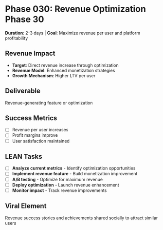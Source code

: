# Phase 030: Revenue Optimization Phase 30
**Duration**: 2-3 days | **Goal**: Maximize revenue per user and platform profitability

## Revenue Impact
- **Target**: Direct revenue increase through optimization
- **Revenue Model**: Enhanced monetization strategies
- **Growth Mechanism**: Higher LTV per user

## Deliverable
Revenue-generating feature or optimization

## Success Metrics
- [ ] Revenue per user increases
- [ ] Profit margins improve
- [ ] User satisfaction maintained

## LEAN Tasks
- [ ] **Analyze current metrics** - Identify optimization opportunities
- [ ] **Implement revenue feature** - Build monetization improvement
- [ ] **A/B testing** - Optimize for maximum revenue
- [ ] **Deploy optimization** - Launch revenue enhancement
- [ ] **Monitor impact** - Track revenue improvements

## Viral Element
Revenue success stories and achievements shared socially to attract similar users
